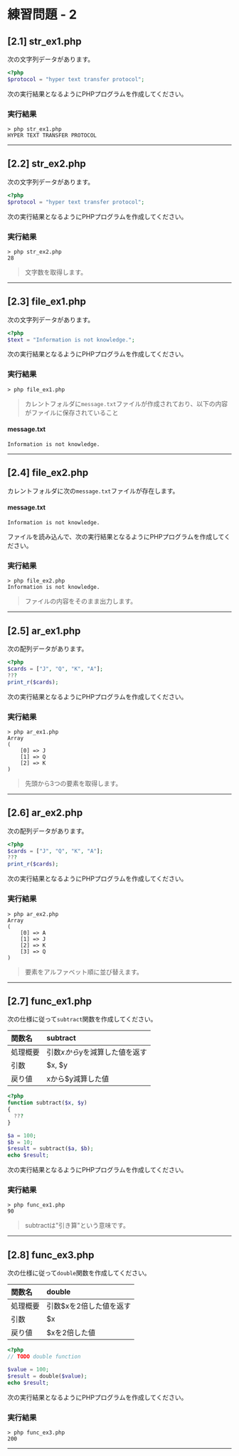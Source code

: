 # 練習問題 - 2

## [2.1] str_ex1.php

次の文字列データがあります。

```php
<?php
$protocol = "hyper text transfer protocol";
```

次の実行結果となるようにPHPプログラムを作成してください。

### 実行結果

```
> php str_ex1.php
HYPER TEXT TRANSFER PROTOCOL
```

---


## [2.2] str_ex2.php

次の文字列データがあります。

```php
<?php
$protocol = "hyper text transfer protocol";
```

次の実行結果となるようにPHPプログラムを作成してください。

### 実行結果

```
> php str_ex2.php
28
```

> 文字数を取得します。

---

## [2.3] file_ex1.php

次の文字列データがあります。

```php
<?php
$text = "Information is not knowledge.";
```

次の実行結果となるようにPHPプログラムを作成してください。

### 実行結果

```
> php file_ex1.php
```

> カレントフォルダに`message.txt`ファイルが作成されており、以下の内容がファイルに保存されていること

#### message.txt

```
Information is not knowledge.
```

---

## [2.4] file_ex2.php

カレントフォルダに次の`message.txt`ファイルが存在します。

#### message.txt

```
Information is not knowledge.
```

ファイルを読み込んで、次の実行結果となるようにPHPプログラムを作成してください。

### 実行結果

```
> php file_ex2.php
Information is not knowledge.
```

> ファイルの内容をそのまま出力します。

---

## [2.5] ar_ex1.php

次の配列データがあります。

```php
<?php
$cards = ["J", "Q", "K", "A"];
???
print_r($cards);
```

次の実行結果となるようにPHPプログラムを作成してください。

### 実行結果

```
> php ar_ex1.php
Array
(
    [0] => J
    [1] => Q
    [2] => K
)
```

> 先頭から3つの要素を取得します。

---

## [2.6] ar_ex2.php

次の配列データがあります。

```php
<?php
$cards = ["J", "Q", "K", "A"];
???
print_r($cards);
```

次の実行結果となるようにPHPプログラムを作成してください。

### 実行結果

```
> php ar_ex2.php
Array
(
    [0] => A
    [1] => J
    [2] => K
    [3] => Q
)
```

> 要素をアルファベット順に並び替えます。


---


## [2.7] func_ex1.php

次の仕様に従って`subtract`関数を作成してください。

|関数名|subtract|
|:--|:--|
|処理概要|引数$xから$yを減算した値を返す|
|引数|$x, $y|
|戻り値|xから$y減算した値|

```php
<?php
function subtract($x, $y)
{
  ???
}

$a = 100;
$b = 10;
$result = subtract($a, $b);
echo $result;
```

次の実行結果となるようにPHPプログラムを作成してください。

### 実行結果

```
> php func_ex1.php
90
```

> subtractは"引き算"という意味です。

---


## [2.8] func_ex3.php

次の仕様に従って`double`関数を作成してください。

|関数名|double|
|:--|:--|
|処理概要|引数$xを2倍した値を返す|
|引数|$x|
|戻り値|$xを2倍した値|


```php
<?php
// TODO double function

$value = 100;
$result = double($value);
echo $result;
```

次の実行結果となるようにPHPプログラムを作成してください。

### 実行結果

```
> php func_ex3.php
200
```

---

